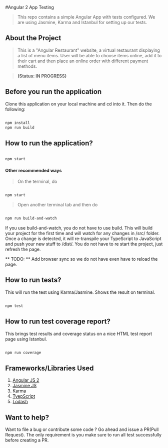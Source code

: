 #Angular 2 App Testing

> This repo contains a simple Angular App with tests configured. We are using Jasmine, Karma and Istanbul for setting up our tests.

## About the Project

> This is a "Angular Restaurant" website, a virtual restaurant displaying a list of menu items. User
will be able to choose items online, add it to their cart and then place an online order with different payment methods.

> **(Status: IN PROGRESS)**

## Before you run the application

Clone this application on your local machine and cd into it. Then do the following:

```javascript

npm install
npm run build

```

## How to run the application?


```javascript

npm start

```

#### Other recommended ways

> On the terminal, do 

```javascript

npm start

```

>Open another terminal tab and then do 

```javascript

npm run build-and-watch

```

If you use build-and-watch, you do not have to use build. This will build your project for the first time
and will watch for any changes in /src/ folder. Once a change is detected, it will re-transpile your
TypeScript to JavaScript and push your new stuff to /dist/. You do not have to re start the project, just
refresh the page.

 ** TODO: ** Add browser sync so we do not have even have to reload the page. 

## How to run tests?

This will run the test using Karma/Jasmine. Shows the result on terminal. 

```javascript

npm test

```

## How to run test coverage report?

This brings test results and coverage status on a nice HTML test report page using Istanbul.

```javascript

npm run coverage

```

## Frameworks/Libraries Used

1. [Angular JS 2](https://angular.io/)
2. [Jasmine JS](http://jasmine.github.io/)
3. [Karma](https://karma-runner.github.io/0.13/index.html)
4. [TyepScript](http://www.typescriptlang.org/)
5. [Lodash](https://lodash.com/docs)


## Want to help?

Want to file a bug or contribute some code ? Go ahead and issue a PR(Pull Request). The only requirement is you make 
sure to run all test successfully before creating a PR.